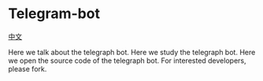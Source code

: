 # Telegram-bot
[中文](READMEzh.md)

Here we talk about the telegraph bot. Here we study the telegraph bot. Here we open the source code of the telegraph bot. For interested developers, please fork.
